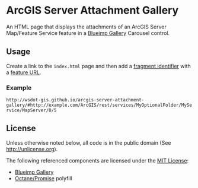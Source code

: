 ﻿ArcGIS Server Attachment Gallery
================================

An HTML page that displays the attachments of an ArcGIS Server Map/Feature Service feature in a [Blueimp Gallery] Carousel control.

## Usage ##

Create a link to the `index.html` page and then add a [fragment identifier] with a [feature URL].

### Example ###
`http://wsdot-gis.github.io/arcgis-server-attachment-gallery/#http://example.com/ArcGIS/rest/services/MyOptionalFolder/MyService/MapServer/0/5`

## License ##

Unless otherwise noted below, all code is in the public domain (See http://unlicense.org).

The following referenced components are licensed under the [MIT License](http://mit-license.org/):

* [Blueimp Gallery]
* [Octane/Promise](https://github.com/Octane/Promise) polyfill

[Blueimp Gallery]:http://blueimp.github.io/Gallery/
[fragment identifier]:http://en.wikipedia.org/wiki/Fragment_identifier
[feature URL]:http://resources.arcgis.com/en/help/arcgis-rest-api/index.html#/Feature_Map_Service_Layer/02r3000000r9000000/